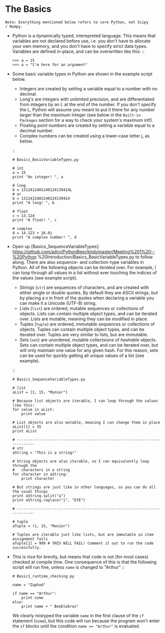 The Basics
=========================
    
    Note: Everything mentioned below refers to core Python, not Scipy 
    / Numpy.

*   Python is a dynamically typed, interepreted language. This means
    that variables are not declared before use, i.e. you don't have to
    allocate your own memory, and you don't have to specify strict data
    types. Variables are defined in-place, and can be overwritten like 
    this:
    ::
    
        >>> a = 15
        >>> a = "I'm here for an argument"

*   Some basic variable types in Python are shown in the example script below.
    
    * Integers are created by setting a variable equal to a number with no 
      decimal.
    * Long's are integers with unlimited precision, and are
      differentiated from integers by an L at the end of the number. If you
      don't specify the L, Python will assume you meant to put it there for
      any number larger than the maximum integer (see below in the ``Built-in
      Packages`` section for a way to check your system's maximum int!).
    * Floating point numbers are created by setting a variable equal to a 
      decimal number.
    * Complex numbers can be created using a lower-case letter j, as below.
      
    ::
        
        # Basics_BasicVariableTypes.py
        
        # int
        a = 15
        print "An integer! ", a
        
        # long
        b = 1312412401240124139414L
        # or
        b = 1312412401240124139414
        print "A long! ", b
        
        # float
        c = 13.124
        print "A float! ", c
        
        # complex
        d = 14.123 + 16.0j
        print "A complex number! ", d

*   Open up [Basics_SequenceVariableTypes]:
    https://github.com/adrn/PythonBeer/blob/master/Meeting%201%20--%20Python
    %20Introduction/Basics_BasicVariableTypes.py to follow along. There are
    also sequence- and collection-type variables in Python. All of the
    following objects can be *iterated* over. For example, I can loop
    through all values in a list without ever touching the indices of the
    values (see example script).
    
    * Strings (``str``) are sequences of characters, and are created
      with either single or double quotes. By default they are ASCII strings,
      but by placing a ``U`` in front of the quotes when declaring a variable
      you can make it a Unicode (UTF-8) string.
    * Lists (``list``) are ordered, mutable sequences or collections of
      objects. Lists can contain multiple object types, and can be iterated
      over. Lists are mutable, meaning they can be modified in place.
    * Tuples (``tuple``) are ordered, immutable sequences or collections
      of objects. Tuples can contain multiple object types, and can be
      iterated over. Tuples are very similar to lists, but are immutable.
    * Sets (``set``) are unordered, mutable collectsions of *hashable*
      objects. Sets can contain multiple object types, and can be iterated
      over, but will only maintain one value for any given hash. For this
      reason, sets can be used for quickly getting all unique values of a list
      (see example).
    
    ::
        
        # Basics_SequenceVariableTypes.py
        
        # list
        aList = [1, 15, "Munier"]
        
        # Because list objects are iterable, I can loop through the values like this:
        for value in aList:
            print value
        
        # List objects are also mutable, meaning I can change them in place
        aList[1] = 35
        print aList
        
        # ---------------------------------------------------------------------------
        # str
        aString = "This is a string!"
        
        # String objects are also iterable, so I can equivalently loop through the
        #   characters in a string
        for character in aString:
            print character
        
        # But strings are just like in other languages, so you can do all the usual things
        print aString.split("a")
        print aString.replace("i", "EYE")
        
        # ---------------------------------------------------------------------------
        
        # tuple
        aTuple = (1, 15, "Munier")
        
        # Tuples are iterable just like lists, but are immutable so item assignment fails
        aTuple[1] = 999 # THIS WILL FAIL! Comment it out to run the code successfully.
            

*   This is nice for brevity, but means that code is not (for most
    cases) checked at compile time. One consequence of this is that the
    following script will run fine, unless ``name`` is changed to "Arthur"
    ::
    
        # Basic1_runtime_checking.py
    
        name = "Zaphod"
    
        if name == "Arthur":
            print nzme
        else:
            print name + " Beeblebrox"
    
    We clearly mistyped the variable ``name`` in the first clause of the
    ``if`` statement (``nzme``), but this code will run because the
    program won't enter the ``if`` blocks until the condition ``name ==
    "Arthur"`` is evaluated.